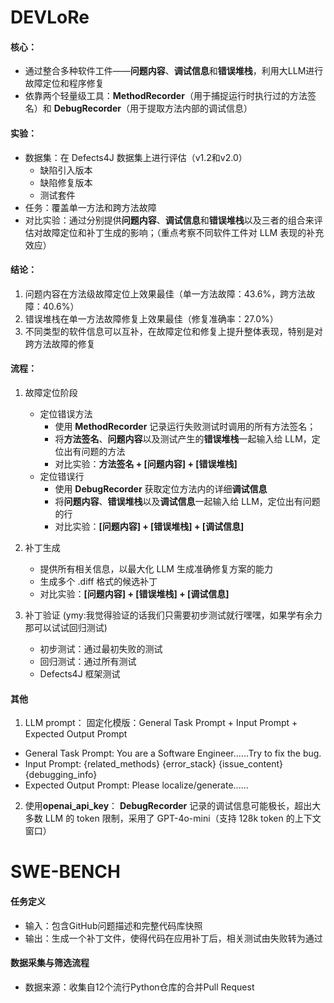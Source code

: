 # DEVLoRe

#### 核心：

* 通过整合多种软件工件——**问题内容**、**调试信息**和**错误堆栈**，利用大LLM进行故障定位和程序修复
* 依靠两个轻量级工具：**MethodRecorder**（用于捕捉运行时执行过的方法签名）和 **DebugRecorder**（用于提取方法内部的调试信息）

#### 实验：

* 数据集：在 Defects4J 数据集上进行评估（v1.2和v2.0）
  * 缺陷引入版本
  * 缺陷修复版本
  * 测试套件
* 任务：覆盖单一方法和跨方法故障
* 对比实验：通过分别提供**问题内容**、**调试信息**和**错误堆栈**以及三者的组合来评估对故障定位和补丁生成的影响；（重点考察不同软件工件对 LLM 表现的补充效应）

#### 结论：

1. 问题内容在方法级故障定位上效果最佳（单一方法故障：43.6%，跨方法故障：40.6%）
2. 错误堆栈在单一方法故障修复上效果最佳（修复准确率：27.0%）
3. 不同类型的软件信息可以互补，在故障定位和修复上提升整体表现，特别是对跨方法故障的修复

#### 流程：

1. 故障定位阶段

   + 定位错误方法
     + 使用 **MethodRecorder** 记录运行失败测试时调用的所有方法签名；
     + 将**方法签名**、**问题内容**以及测试产生的**错误堆栈**一起输入给 LLM，定位出有问题的方法
     + 对比实验：**方法签名 + [问题内容] + [错误堆栈]**
   + 定位错误行
     + 使用 **DebugRecorder** 获取定位方法内的详细**调试信息**
     + 将**问题内容**、**错误堆栈**以及**调试信息**一起输入给 LLM，定位出有问题的行
     + 对比实验：**[问题内容] + [错误堆栈] + [调试信息]**
2. 补丁生成

   + 提供所有相关信息，以最大化 LLM 生成准确修复方案的能力
   + 生成多个 .diff 格式的候选补丁
   + 对比实验：**[问题内容] + [错误堆栈] + [调试信息]**
3. 补丁验证
   (ymy:我觉得验证的话我们只需要初步测试就行嘿嘿，如果学有余力那可以试试回归测试)

   + 初步测试：通过最初失败的测试
   + 回归测试：通过所有测试
   + Defects4J 框架测试

#### 其他

1. LLM prompt：
   固定化模版：General Task Prompt + Input Prompt + Expected Output Prompt

+ General Task Prompt: You are a Software Engineer......Try to fix the bug.
+ Input Prompt: {related_methods} {error_stack} {issue_content} {debugging_info}
+ Expected Output Prompt: Please localize/generate......

2. 使用**openai_api_key**：
   **DebugRecorder** 记录的调试信息可能极长，超出大多数 LLM 的 token 限制，采用了 GPT-4o-mini（支持 128k token 的上下文窗口）

# SWE-BENCH

#### 任务定义

+ 输入：包含GitHub问题描述和完整代码库快照
+ 输出：生成一个补丁文件，使得代码在应用补丁后，相关测试由失败转为通过

#### 数据采集与筛选流程

+ 数据来源：收集自12个流行Python仓库的合并Pull Request
